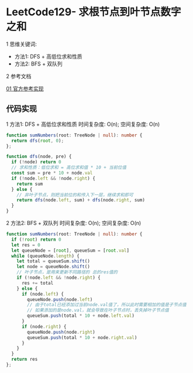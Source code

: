 # LeetCode129- 求根节点到叶节点数字之和

1 思维关键词: 
  - 方法1: DFS + 高低位求和性质
  - 方法2: BFS + 双队列 
  
  
2 参考文档

[01 官方参考实现](https://leetcode.cn/problems/sum-root-to-leaf-numbers/solutions/464666/qiu-gen-dao-xie-zi-jie-dian-shu-zi-zhi-he-by-leetc/)


## 代码实现

1 方法1: DFS + 高低位求和性质   时间复杂度: O(n);  空间复杂度: O(n)

```ts
function sumNumbers(root: TreeNode | null): number {
  return dfs(root, 0);
};

function dfs(node, pre) {
  if (!node) return 0
  // 求和性质：低位求和 = 高位求和值 * 10 + 当前位值
  const sum = pre * 10 + node.val
  if (!node.left && !node.right) {
    return sum
  } else {
    // 非叶子节点，则把当前位的和传入下一层，继续求和即可
    return dfs(node.left, sum) + dfs(node.right, sum)
  }
}
```

2 方法2: BFS + 双队列  时间复杂度: O(n);  空间复杂度: O(n)

```ts
function sumNumbers(root: TreeNode | null): number {
  if (!root) return 0 
  let res = 0
  let queueNode = [root], queueSum = [root.val]
  while (queueNode.length) {
    let total = queueSum.shift()
    let node = queueNode.shift()
    // 叶子节点，是用来更新不同路径的 总的res值的
    if (!node.left && !node.right) {
      res += total
    } else {
      if (node.left) {
        queueNode.push(node.left)
        // 由于total已经添加过当前node.val值了，所以此时需要相加的值是子节点值
        // 如果添加的是node.val，就会导致在叶子节点时，丢失掉叶子节点值
        queueSum.push(total * 10 + node.left.val)
      }
      if (node.right) {
        queueNode.push(node.right)
        queueSum.push(total * 10 + node.right.val)
      }
    }
  }
  return res
};
```